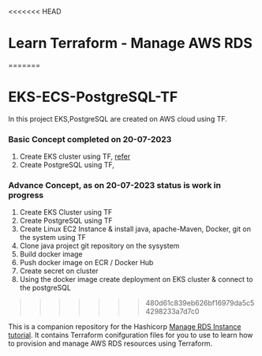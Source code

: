 <<<<<<< HEAD
# Learn Terraform - Manage AWS RDS
=======
# EKS-ECS-PostgreSQL-TF
In this project EKS,PostgreSQL are created on AWS cloud using TF.

### Basic Concept completed on 20-07-2023
1. Create EKS cluster using TF, [refer](https://github.com/anand40090/EKS-PostgreSQL-TF/tree/master/EKS-TF)
1. Create PostgreSQL using TF, 

### Advance Concept, as on 20-07-2023 status is work in progress 
1. Create EKS Cluster using TF
2. Create PostgreSQL using TF
3. Create Linux EC2 Instance & install java, apache-Maven, Docker, git on the system using TF
4. Clone java project git repository on the sysystem
5. Build docker image
6. Push docker image on ECR / Docker Hub
7. Create secret on cluster
8. Using the docker image create deployment on EKS cluster & connect to the postgreSQL
   
>>>>>>> 480d61c839eb626bf16979da5c54298233a7d7c0

This is a companion repository for the Hashicorp [Manage RDS Instance tutorial](https://developer.hashicorp.com/terraform/tutorials/aws/aws-rds). 
It contains Terraform conifguration files for you to use to learn how to provision and manage AWS RDS resources using
Terraform.
